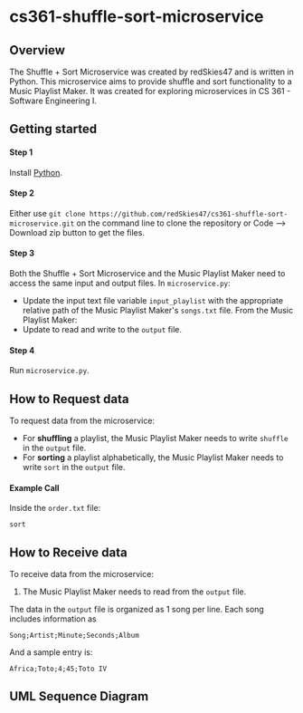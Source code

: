 # cs361-shuffle-sort-microservice

## Overview

The Shuffle + Sort Microservice was created by redSkies47 and is written in Python. This microservice aims to provide shuffle and sort functionality to a Music Playlist Maker. It was created for exploring microservices in CS 361 - Software Engineering I. 

## Getting started

#### Step 1
Install [Python](https://www.python.org/downloads/).

#### Step 2
Either use `git clone https://github.com/redSkies47/cs361-shuffle-sort-microservice.git` on the command line to clone the repository or Code --> Download zip button to get the files.

#### Step 3
Both the Shuffle + Sort Microservice and the Music Playlist Maker need to access the same input and output files. In `microservice.py`:
* Update the input text file variable `input_playlist` with the appropriate relative path of the Music Playlist Maker's `songs.txt` file.
From the Music Playlist Maker:
* Update to read and write to the `output` file.

#### Step 4
Run `microservice.py`.

## How to Request data
To request data from the microservice:
* For **shuffling** a playlist, the Music Playlist Maker needs to write `shuffle` in the `output` file.
* For **sorting** a playlist alphabetically, the Music Playlist Maker needs to write `sort` in the `output` file.

#### Example Call
Inside the `order.txt` file:
```
sort
```

## How to Receive data
To receive data from the microservice:
1. The Music Playlist Maker needs to read from the `output` file.

The data in the `output` file is organized as 1 song per line. Each song includes information as
```
Song;Artist;Minute;Seconds;Album
```
And a sample entry is:
```
Africa;Toto;4;45;Toto IV
```

## UML Sequence Diagram
